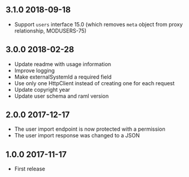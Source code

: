 ## 3.1.0 2018-09-18
* Support `users` interface 15.0 (which removes `meta` object from proxy relationship, MODUSERS-75)

## 3.0.0 2018-02-28
 * Update readme with usage information
 * Improve logging
 * Make externalSystemId a required field
 * Use only one HttpClient instead of creating one for each request
 * Update copyright year
 * Update user schema and raml version

## 2.0.0 2017-12-17
 * The user import endpoint is now protected with a permission
 * The user import response was changed to a JSON

## 1.0.0 2017-11-17
 * First release
